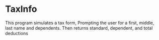 # TaxInfo
This program simulates a tax form, Prompting the user for a first, middle, last name and dependents. Then returns standard, dependent, and total deductions
